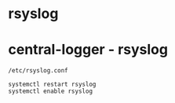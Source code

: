 # rsyslog


# central-logger - rsyslog

```
/etc/rsyslog.conf
```
```
systemctl restart rsyslog
systemctl enable rsyslog
```

